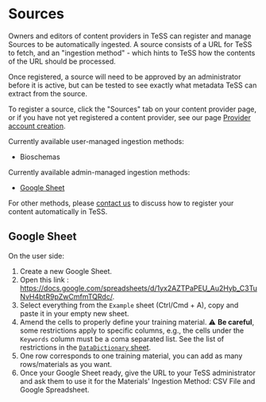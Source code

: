 # Sources

Owners and editors of content providers in TeSS can register and manage Sources to be automatically ingested. A source consists of a URL for TeSS to fetch, and an "ingestion method" - which hints to TeSS how the contents of the URL should be processed.

Once registered, a source will need to be approved by an administrator before it is active, but can be tested to see exactly what metadata TeSS can extract from the source.

To register a source, click the "Sources" tab on your content provider page, or if you have not yet registered a content provider, see our page [Provider account creation](../accounts/provider).

Currently available user-managed ingestion methods:

- Bioschemas

Currently available admin-managed ingestion methods:

- [Google Sheet](#google-sheet)

For other methods, please [contact us](https://tess.elixir-europe.org/about/us#contact) to discuss how to register your content automatically in TeSS.

## Google Sheet

On the user side:

1. Create a new Google Sheet.
2. Open this link : https://docs.google.com/spreadsheets/d/1yx2AZTPaPEU_Au2Hyb_C3TuNvH4btR9pZwCmfmTQRdc/.
3. Select everything from the `Example` sheet (Ctrl/Cmd + A), copy and paste it in your empty new sheet.
4. Amend the cells to properly define your training material. ⚠️ **Be careful**, some restrictions apply to specific columns, e.g., the cells under the `Keywords` column must be a coma separated list. See the list of restrictions in the [`DataDictionary` sheet](https://docs.google.com/spreadsheets/d/1yx2AZTPaPEU_Au2Hyb_C3TuNvH4btR9pZwCmfmTQRdc/edit?gid=2096797962#gid=2096797962).
5. One row corresponds to one training material, you can add as many rows/materials as you want.
6. Once your Google Sheet ready, give the URL to your TeSS administrator and ask them to use it for the Materials' Ingestion Method: CSV File and Google Spreadsheet.
